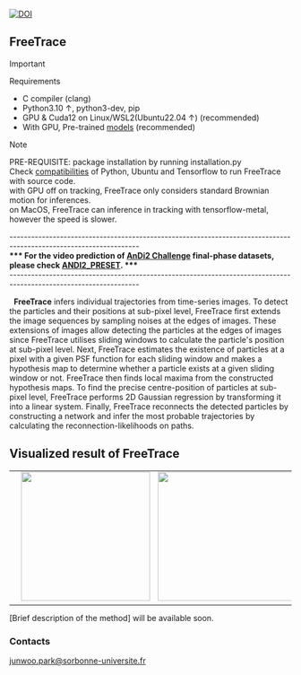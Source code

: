 [![DOI](https://zenodo.org/badge/DOI/10.5281/zenodo.13336251.svg)](https://doi.org/10.5281/zenodo.13336251)
## FreeTrace

> [!IMPORTANT]  
> Requirements </br>
> - C compiler (clang)</br>
> - Python3.10 &#8593;, python3-dev, pip</br>
> - GPU & Cuda12 on Linux/WSL2(Ubuntu22.04 &#8593;) (recommended)</br>
> - With GPU, Pre-trained [models](https://github.com/JunwooParkSaribu/FreeTrace/blob/main/models/README.md) (recommended)</br>

> [!NOTE]  
> PRE-REQUISITE: package installation by running installation.py</br>
> Check [compatibilities](https://github.com/JunwooParkSaribu/FreeTrace/blob/main/models/README.md) of Python, Ubuntu and Tensorflow to run FreeTrace with source code.</br>
> with GPU off on tracking, FreeTrace only considers standard Brownian motion for inferences.</br>
> on MacOS, FreeTrace can inference in tracking with tensorflow-metal, however the speed is slower.</br>

------------------------------------------------------------------------------------------------------------------</br>
<b>*** For the video prediction of [AnDi2 Challenge](http://andi-challenge.org/challenge-2024/#andi2seminar) final-phase datasets, please check [ANDI2_PRESET](https://github.com/JunwooParkSaribu/FreeTrace/blob/main/ANDI2_PRESET). ***</b></br>
------------------------------------------------------------------------------------------------------------------</br>

&nbsp;&nbsp;<b>FreeTrace</b> infers individual trajectories from time-series images. To detect the particles and their positions at sub-pixel level, FreeTrace first extends the image sequences by sampling noises at the edges of images. These extensions of images allow detecting the particles at the edges of images since FreeTrace utilises sliding windows to calculate the particle's position at sub-pixel level. Next, FreeTrace estimates the existence of particles at a pixel with a given PSF function for each sliding window and makes a hypothesis map to determine whether a particle exists at a given sliding window or not. FreeTrace then finds local maxima from the constructed hypothesis maps. To find the precise centre-position of particles at sub-pixel level, FreeTrace performs 2D Gaussian regression by transforming it into a linear system. Finally, FreeTrace reconnects the detected particles by constructing a network and infer the most probable trajectories by calculating the reconnection-likelihoods on paths.</br>

<h2>Visualized result of FreeTrace</h2>
<table border="0"> 
        <tr> 
            <td><img src="https://github.com/JunwooParkSaribu/FreeTrace/blob/main/tmps/trjs0.gif" width="230" height="230"></td> 
            <td><img src="https://github.com/JunwooParkSaribu/FreeTrace/blob/main/tmps/trjs1.gif" width="230" height="230"></td>
            <td><img src="https://github.com/JunwooParkSaribu/FreeTrace/blob/main/tmps/trjs2.gif" width="285" height="230"></td>
        </tr>  
</table>

[Brief description of the method] will be available soon.

<h3> Contacts </h3>

<junwoo.park@sorbonne-universite.fr>

<br>
